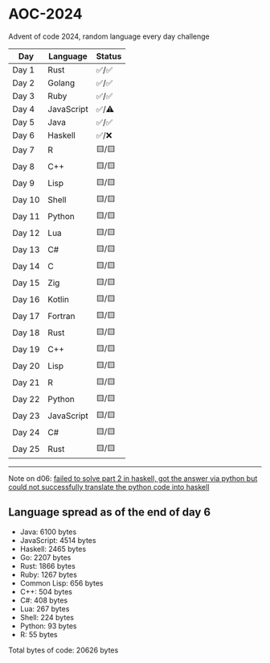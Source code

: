 # AOC-2024
Advent of code 2024, random language every day challenge

| Day  | Language      | Status |
|------|---------------|--------|
| Day 1  | Rust          | ✅/✅   |
| Day 2  | Golang        | ✅/✅   |
| Day 3  | Ruby          | ✅/✅   |
| Day 4  | JavaScript    | ✅/⚠️   |
| Day 5  | Java          | ✅/✅   |
| Day 6  | Haskell       | ✅/❌   |
| Day 7  | R             | 🟨/🟨   |
| Day 8  | C++           | 🟨/🟨   |
| Day 9  | Lisp          | 🟨/🟨   |
| Day 10 | Shell         | 🟨/🟨   |
| Day 11 | Python        | 🟨/🟨   |
| Day 12 | Lua           | 🟨/🟨   |
| Day 13 | C#            | 🟨/🟨   |
| Day 14 | C             | 🟨/🟨   |
| Day 15 | Zig           | 🟨/🟨   |
| Day 16 | Kotlin        | 🟨/🟨   |
| Day 17 | Fortran       | 🟨/🟨   |
| Day 18 | Rust          | 🟨/🟨   |
| Day 19 | C++           | 🟨/🟨   |
| Day 20 | Lisp          | 🟨/🟨   |
| Day 21 | R             | 🟨/🟨   |
| Day 22 | Python        | 🟨/🟨   |
| Day 23 | JavaScript    | 🟨/🟨   |
| Day 24 | C#            | 🟨/🟨   |
| Day 25 | Rust          | 🟨/🟨   |

------------------------------------------------

Note on d06: [failed to solve part 2 in haskell, got the answer via python but could not successfully translate the python code into haskell](https://github.com/V-Karch/AOC-2024/commit/65ce1b9f863362bcef58726d90533fe22f91c8df)
  
Language spread as of the end of day 6  
----------------------------------------  

- Java: 6100 bytes
- JavaScript: 4514 bytes
- Haskell: 2465 bytes
- Go: 2207 bytes
- Rust: 1866 bytes
- Ruby: 1267 bytes
- Common Lisp: 656 bytes
- C++: 504 bytes
- C#: 408 bytes
- Lua: 267 bytes
- Shell: 224 bytes
- Python: 93 bytes
- R: 55 bytes
  
Total bytes of code: 20626 bytes
